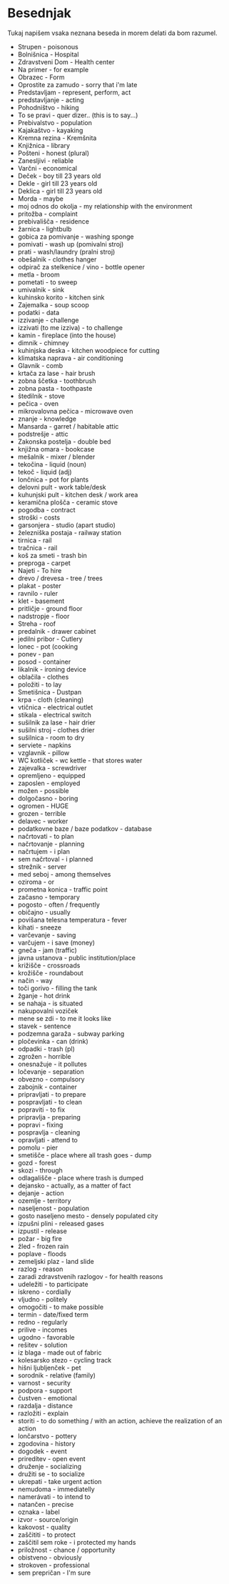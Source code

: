 # Besednjak

Tukaj napišem vsaka neznana beseda in morem delati da bom razumel.

* Strupen - poisonous
* Bolnišnica - Hospital
* Zdravstveni Dom - Health center
* Na primer - for example
* Obrazec - Form
* Oprostite za zamudo - sorry that i'm late
* Predstavljam - represent, perform, act
* predstavljanje - acting
* Pohodništvo - hiking
* To se pravi - quer dizer.. (this is to say...)
* Prebivalstvo - population
* Kajakaštvo - kayaking
* Kremna rezina - Kremšnita
* Knjižnica - library
* Pošteni - honest (plural)
* Zanesljivi - reliable
* Varčni - economical
* Deček - boy till 23 years old
* Dekle - girl till 23 years old
* Deklica - girl till 23 years old
* Morda - maybe
* moj odnos do okolja - my relationship with the environment
* pritožba - complaint
* prebivališča - residence
* žarnica - lightbulb
* gobica za pomivanje - washing sponge
* pomivati - wash up (pomivalni stroj)
* prati - wash/laundry (pralni stroj)
* obešalnik - clothes hanger
* odpirač za stelkenice / vino - bottle opener
* metla - broom
* pometati - to sweep
* umivalnik - sink
* kuhinsko korito - kitchen sink
* Zajemalka - soup scoop
* podatki - data
* izzivanje - challenge
* izzivati (to me izziva) - to challenge
* kamin - fireplace (into the house)
* dimnik - chimney
* kuhinjska deska - kitchen woodpiece for cutting
* klimatska naprava - air conditioning
* Glavnik - comb
* krtača za lase - hair brush
* zobna ščetka - toothbrush
* zobna pasta - toothpaste
* štedilnik - stove
* pečica - oven
* mikrovalovna pečica - microwave oven
* znanje - knowledge
* Mansarda - garret / habitable attic
* podstrešje - attic
* Zakonska postelja - double bed
* knjižna omara - bookcase
* mešalnik - mixer / blender
* tekočina - liquid (noun)
* tekoč - liquid (adj)
* lončnica - pot for plants
* delovni pult - work table/desk
* kuhunjski pult - kitchen desk / work area
* keramična plošča - ceramic stove
* pogodba - contract
* stroški - costs
* garsonjera - studio (apart studio)
* železniška postaja - railway station
* tirnica - rail
* tračnica - rail
* koš za smeti - trash bin
* preproga - carpet
* Najeti - To hire
* drevo / drevesa - tree / trees
* plakat - poster
* ravnilo - ruler
* klet - basement
* pritličje - ground floor
* nadstropje - floor
* Streha - roof
* predalnik - drawer cabinet
* jedilni pribor - Cutlery
* lonec - pot (cooking
* ponev - pan
* posod - container
* likalnik - ironing device
* oblačila - clothes
* položiti - to lay
* Smetišnica - Dustpan
* krpa - cloth (cleaning)
* vtičnica - electrical outlet
* stikala - electrical switch
* sušilnik za lase - hair drier
* sušilni stroj - clothes drier
* sušilnica - room to dry
* serviete - napkins
* vzglavnik - pillow
* WC kotliček - wc kettle - that stores water
* zajevalka - screwdriver
* opremljeno - equipped
* zaposlen - employed
* možen - possible
* dolgočasno - boring
* ogromen - HUGE
* grozen - terrible
* delavec - worker
* podatkovne baze / baze podatkov - database
* načrtovati - to plan
* načrtovanje - planning
* načrtujem - i plan
* sem načrtoval - i planned
* strežnik - server
* med seboj - among themselves
* oziroma - or
* prometna konica - traffic point
* začasno - temporary
* pogosto - often / frequently
* običajno - usually
* povišana telesna temperatura - fever
* kihati - sneeze
* varčevanje - saving
* varčujem - i save (money)
* gneča - jam (traffic)
* javna ustanova - public institution/place
* križišče - crossroads
* krožišče - roundabout
* način - way
* toči gorivo - filling the tank
* žganje - hot drink
* se nahaja - is situated
* nakupovalni voziček
* mene se zdi - to me it looks like
* stavek - sentence
* podzemna garaža - subway parking
* pločevinka - can (drink)
* odpadki - trash (pl)
* zgrožen - horrible
* onesnažuje - it pollutes
* ločevanje - separation
* obvezno - compulsory
* zabojnik - container
* pripravljati - to prepare
* pospravljati - to clean
* popraviti - to fix
* pripravlja - preparing
* popravi - fixing
* pospravlja - cleaning
* opravljati - attend to
* pomolu - pier
* smetišče - place where all trash goes - dump
* gozd - forest
* skozi - through
* odlagališče - place where trash is dumped
* dejansko - actually, as a matter of fact
* dejanje - action
* ozemlje - territory
* naseljenost - population
* gosto naseljeno mesto - densely populated city
* izpušni plini - released gases
* izpustil - release
* požar - big fire
* žled - frozen rain
* poplave - floods
* zemeljski plaz - land slide
* razlog - reason
* zaradi zdravstvenih razlogov - for health reasons
* udeležiti - to participate
* iskreno - cordially
* vljudno - politely
* omogočiti - to make possible
* termin - date/fixed term
* redno - regularly
* prilive - incomes
* ugodno - favorable
* rešitev - solution
* iz blaga - made out of fabric
* kolesarsko stezo - cycling track
* hišni ljubljenček - pet
* sorodnik - relative (family)
* varnost - security
* podpora - support
* čustven - emotional
* razdalja - distance
* razložiti - explain
* storiti - to do something / with an action, achieve the realization of an action
* lončarstvo - pottery
* zgodovina - history
* dogodek - event
* priredítev - open event
* druženje - socializing
* družiti se - to socialize
* ukrepati - take urgent action
* nemudoma - immediatelly
* namerávati - to intend to
* natančen - precise
* oznaka - label
* izvor - source/origin
* kakovost - quality
* zaščititi - to protect
* zaščitil sem roke - i protected my hands
* priložnost - chance / opportunity
* obistveno - obviously
* strokoven - professional
* sem prepričan - I'm sure
